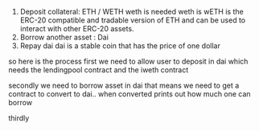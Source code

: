 1. Deposit collateral: ETH / WETH
weth is needed 
weth is wETH is the ERC-20 compatible and tradable version of ETH and
 can be used to interact with other ERC-20 assets.
2. Borrow another asset : Dai
3. Repay dai
 dai is a stable coin that has the price of one dollar

 so here is the process
 first we need to allow user to deposit in dai which needs the lendingpool 
 contract and the iweth contract

 secondly
 we need to borrow asset in dai
 that means we need to get a contract to convert to dai..
 when converted prints out how much one can borrow

 thirdly
